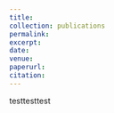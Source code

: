 ```yaml
---
title:
collection: publications
permalink:
excerpt:
date:
venue:
paperurl:
citation: 
---
```


testtesttest
